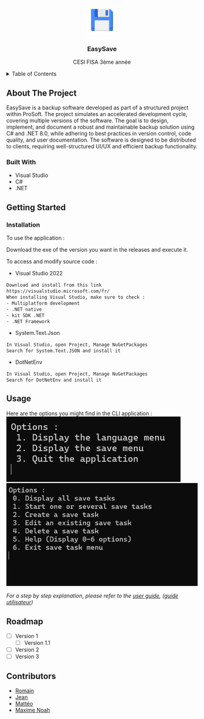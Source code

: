 <!-- PROJECT LOGO -->
<br />
<div align="center">
  <a href="https://github.com/NoahAldahan/FISA_A3_GL_Aldahan">
    <img src="Documentation/img/saveIcon.png" alt="EasySave" width="80" height="80">
  </a>

<h3 align="center">EasySave</h3>

  <p align="center">
    CESI FISA 3ème année
  </p>
</div>



<!-- TABLE OF CONTENTS -->
<details>
  <summary>Table of Contents</summary>
  <ol>
    <li>
      <a href="#about-the-project">About The Project</a>
      <ul>
        <li><a href="#built-with">Built With</a></li>
      </ul>
    </li>
    <li>
      <a href="#getting-started">Getting Started</a>
      <ul>
        <li><a href="#installation">Installation</a></li>
      </ul>
    </li>
    <li><a href="#usage">Usage</a></li>
    <li><a href="#roadmap">Roadmap</a></li>
    <li><a href="#contributors">Contributors</a></li>
  </ol>
</details>



<!-- ABOUT THE PROJECT -->
## About The Project


EasySave is a backup software developed as part of a structured project within ProSoft. The project simulates an accelerated development cycle, covering multiple versions of the software. The goal is to design, implement, and document a robust and maintainable backup solution using C# and .NET 8.0, while adhering to best practices in version control, code quality, and user documentation. The software is designed to be distributed to clients, requiring well-structured UI/UX and efficient backup functionality.


### Built With

- Visual Studio
- C# 
- .NET


<!-- GETTING STARTED -->
## Getting Started


### Installation

To use the application :

Download the exe of the version you want in the releases and execute it.

To access and modify source code :
- Visual Studio 2022
```
Download and install from this link
https://visualstudio.microsoft.com/fr/
When installing Visual Studio, make sure to check :
- Multiplatform development
- .NET native
- kit SDK .NET
- .NET Framework
```

- System.Text.Json
```
In Visual Studio, open Project, Manage NuGetPackages
Search for System.Text.JSON and install it
```
- DotNetEnv
```
In Visual Studio, open Project, Manage NuGetPackages
Search for DotNetEnv and install it
```


<!-- USAGE EXAMPLES -->
## Usage

Here are the options you might find in the CLI application :
![Main menu](Documentation/img/MainMenu.png)
![Save menu](Documentation/img/SaveMenu.png)

_For a step by step explanation, please refer to the [user guide](Documentation/UserGuide.pdf), ([guide utilisateur](Documentation/GuideUtilisateur.pdf))_


<!-- ROADMAP -->
## Roadmap

- [ ] Version 1
    - [ ] Version 1.1
- [ ] Version 2
- [ ] Version 3

## Contributors

* [Romain](https://github.com/Romain68)
* [Jean](https://github.com/Yamigiri1)
* [Mattéo](https://github.com/Mattbalaise)
* [Maxime Noah](https://github.com/NoahAldahan)
